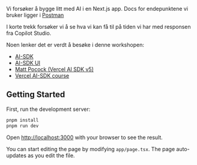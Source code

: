 Vi forsøker å bygge litt med AI i en Next.js app. 
Docs for endepunktene vi bruker ligger i [Postman](https://tietoevry-3429.postman.co/workspace/Consultancy~02cf3d5b-8630-4aeb-b95f-f47fe38c8396/collection/30019087-0474377b-4f28-4243-8234-11e56a4be793?action=share&creator=30019087&active-environment=30019087-e691e5ee-f01b-4b1c-bde1-6aaca1e241d4)

I korte trekk forsøker vi å se hva vi kan få til på tiden vi har med responsen fra Copilot Studio.

Noen lenker det er verdt å besøke i denne workshopen:
- [AI-SDK](https://ai-sdk.dev/docs/introduction)
- [AI-SDK UI](https://ai-sdk.dev/elements/overview)
- [Matt Pocock (Vercel AI SDK v5)](https://www.youtube.com/watch?v=ihHLs6v7Lko)
- [Vercel AI-SDK course](https://vercel.com/academy/ai-sdk)


## Getting Started

First, run the development server:

```bash
pnpm install
pnpm run dev

```

Open [http://localhost:3000](http://localhost:3000) with your browser to see the result.

You can start editing the page by modifying `app/page.tsx`. The page auto-updates as you edit the file.
